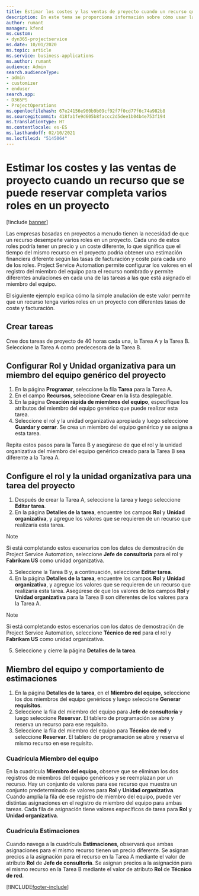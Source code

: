 ```yaml
---
title: Estimar los costes y las ventas de proyecto cuando un recurso que se puede reservar completa varios roles en un proyecto
description: En este tema se proporciona información sobre cómo usar las dimensiones de precios a fin de respaldar los precios y costes para un recurso que desempeñe varios roles en un proyecto.
author: rumant
manager: kfend
ms.custom:
- dyn365-projectservice
ms.date: 10/01/2020
ms.topic: article
ms.service: business-applications
ms.author: rumant
audience: Admin
search.audienceType:
- admin
- customizer
- enduser
search.app:
- D365PS
- ProjectOperations
ms.openlocfilehash: 67e24156e960b9b09cf92f7f0cd77f6c74a982b8
ms.sourcegitcommit: 418fa1fe9d605b8faccc2d5dee1b04b4e753f194
ms.translationtype: HT
ms.contentlocale: es-ES
ms.lasthandoff: 02/10/2021
ms.locfileid: "5145064"
---
```

# <a name="estimate-project-sales-and-costs-when-a-bookable-resource-fills-multiple-roles-for-a-project"></a>Estimar los costes y las ventas de proyecto cuando un recurso que se puede reservar completa varios roles en un proyecto 

[!include [banner](../includes/psa-now-project-operations.md)]

Las empresas basadas en proyectos a menudo tienen la necesidad de que un recurso desempeñe varios roles en un proyecto. Cada uno de estos roles podría tener un precio y un coste diferente, lo que significa que el tiempo del mismo recurso en el proyecto podría obtener una estimación financiera diferente según las tasas de facturación y coste para cada uno de los roles. Project Service Automation permite configurar los valores en el registro del miembro del equipo para el recurso nombrado y permite diferentes anulaciones en cada una de las tareas a las que está asignado el miembro del equipo.

El siguiente ejemplo explica cómo la simple anulación de este valor permite que un recurso tenga varios roles en un proyecto con diferentes tasas de coste y facturación.

## <a name="create-tasks"></a>Crear tareas
Cree dos tareas de proyecto de 40 horas cada una, la Tarea A y la Tarea B. Seleccione la Tarea A como predecesora de la Tarea B.

## <a name="set-up-role-and-organization-unit-for-a-generic-project-team-member"></a>Configurar Rol y Unidad organizativa para un miembro del equipo genérico del proyecto

1. En la página **Programar**, seleccione la fila **Tarea** para la Tarea A. 
2. En el campo **Recursos**, seleccione **Crear** en la lista desplegable.
3. En la página **Creación rápida de miembros del equipo**, especifique los atributos del miembro del equipo genérico que puede realizar esta tarea.
4. Seleccione el rol y la unidad organizativa apropiada y luego seleccione **Guardar y cerrar**. Se crea un miembro del equipo genérico y se asigna a esta tarea. 

Repita estos pasos para la Tarea B y asegúrese de que el rol y la unidad organizativa del miembro del equipo genérico creado para la Tarea B sea diferente a la Tarea A. 

## <a name="set-up-role-and-organization-unit-for-a-project-task"></a>Configure el rol y la unidad organizativa para una tarea del proyecto

1. Después de crear la Tarea A, seleccione la tarea y luego seleccione **Editar tarea**.
2. En la página **Detalles de la tarea**, encuentre los campos **Rol** y **Unidad organizativa**, y agregue los valores que se requieren de un recurso que realizaría esta tarea. 

  > [!NOTE]
  > Si está completando estos escenarios con los datos de demostración de Project Service Automation, seleccione **Jefe de consultoría** para el rol y **Fabrikam US** como unidad organizativa.

3. Seleccione la Tarea B y, a continuación, seleccione **Editar tarea**.
4. En la página **Detalles de la tarea**, encuentre los campos **Rol** y **Unidad organizativa**, y agregue los valores que se requieren de un recurso que realizaría esta tarea. Asegúrese de que los valores de los campos **Rol** y **Unidad organizativa** para la Tarea B son diferentes de los valores para la Tarea A. 

  > [!NOTE]
  > Si está completando estos escenarios con los datos de demostración de Project Service Automation, seleccione **Técnico de red** para el rol y **Fabrikam US** como unidad organizativa.

5. Seleccione y cierre la página **Detalles de la tarea**. 

## <a name="team-member-and-estimates-behavior"></a>Miembro del equipo y comportamiento de estimaciones 

1. En la página **Detalles de la tarea**, en el **Miembro del equipo**, seleccione los dos miembros del equipo genéricos y luego seleccione **Generar requisitos**. 
2. Seleccione la fila del miembro del equipo para **Jefe de consultoría** y luego seleccione **Reservar**. El tablero de programación se abre y reserva un recurso para ese requisito.
3. Seleccione la fila del miembro del equipo para **Técnico de red** y seleccione **Reservar**. El tablero de programación se abre y reserva el mismo recurso en ese requisito.

### <a name="team-member-grid"></a>Cuadrícula Miembro del equipo 
En la cuadrícula **Miembro del equipo**, observe que se eliminan los dos registros de miembros del equipo genéricos y se reemplazan por un recurso. Hay un conjunto de valores para ese recurso que muestra un conjunto predeterminado de valores para **Rol** y **Unidad organizativa**.
Cuando amplía la fila de ese registro de miembro del equipo, puede ver distintas asignaciones en el registro de miembro del equipo para ambas tareas. Cada fila de asignación tiene valores específicos de tarea para **Rol** y **Unidad organizativa**. 

### <a name="estimates-grid"></a>Cuadrícula Estimaciones 
Cuando navega a la cuadrícula **Estimaciones**, observará que ambas asignaciones para el mismo recurso tienen un precio diferente.
Se asignan precios a la asignación para el recurso en la Tarea A mediante el valor de atributo **Rol** de **Jefe de consultoría**. Se asignan precios a la asignación para el mismo recurso en la Tarea B mediante el valor de atributo **Rol** de **Técnico de red**.



[!INCLUDE[footer-include](../includes/footer-banner.md)]